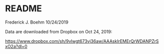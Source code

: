 README
================
Frederick J. Boehm
10/24/2019

Data are downloaded from Dropbox on Oct 24,
2019:

<https://www.dropbox.com/sh/9vlwgt673vj36aw/AAAskIrEMErQrWDANPZrSxO2a?dl=0>
